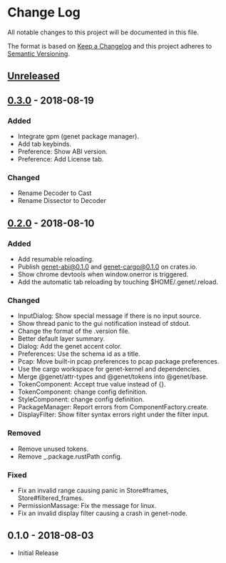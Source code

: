 # Change Log
All notable changes to this project will be documented in this file.

The format is based on [Keep a Changelog](http://keepachangelog.com/)
and this project adheres to [Semantic Versioning](http://semver.org/).

## [Unreleased]

## [0.3.0] - 2018-08-19
### Added
- Integrate gpm (genet package manager).
- Add tab keybinds.
- Preference: Show ABI version.
- Preference: Add License tab.

### Changed
- Rename Decoder to Cast
- Rename Dissector to Decoder

## [0.2.0] - 2018-08-10
### Added
- Add resumable reloading.
- Publish genet-abi@0.1.0 and genet-cargo@0.1.0 on crates.io.
- Show chrome devtools when window.onerror is triggered.
- Add the automatic tab reloading by touching $HOME/.genet/.reload.

### Changed
- InputDialog: Show special message if there is no input source.
- Show thread panic to the gui notification instead of stdout.
- Change the format of the .version file.
- Better default layer summary.
- Dialog: Add the genet accent color.
- Preferences: Use the schema id as a title.
- Pcap: Move built-in pcap preferences to pcap package preferences.
- Use the cargo workspace for genet-kernel and dependencies.
- Merge @genet/attr-types and @genet/tokens into @genet/base.
- TokenComponent: Accept true value instead of {}.
- TokenComponent: change config definition.
- StyleComponent: change config definition.
- PackageManager: Report errors from ComponentFactory.create.
- DisplayFilter: Show filter syntax errors right under the filter input.

### Removed
- Remove unused tokens.
- Remove _.package.rustPath config.

### Fixed
- Fix an invalid range causing panic in Store#frames, Store#filtered_frames.
- PermissionMassage: Fix the message for linux.
- Fix an invalid display filter causing a crash in genet-node.

## 0.1.0 - 2018-08-03
- Initial Release

[Unreleased]: https://github.com/genet-app/genet/compare/v0.3.0...HEAD
[0.3.0]: https://github.com/genet-app/genet/compare/v0.2.0...v0.3.0
[0.2.0]: https://github.com/genet-app/genet/compare/v0.1.0...v0.2.0
